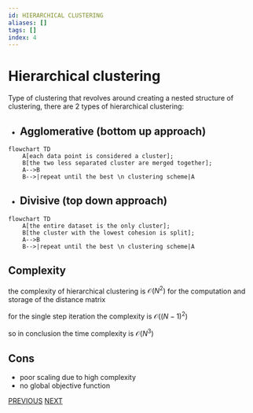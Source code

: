 ```yaml
---
id: HIERARCHICAL CLUSTERING
aliases: []
tags: []
index: 4
---
```


# Hierarchical clustering

Type of clustering that revolves around creating a nested structure of clustering, there are 2 types of hierarchical clustering:

- ## Agglomerative (bottom up approach)

```mermaid
flowchart TD
	A[each data point is considered a cluster];
	B[the two less separated cluster are merged together];
	A-->B
	B-->|repeat until the best \n clustering scheme|A
```

- ## Divisive (top down approach)


```mermaid
flowchart TD
	A[the entire dataset is the only cluster];
	B[the cluster with the lowest cohesion is split];
	A-->B
	B-->|repeat until the best \n clustering scheme|A
```

## Complexity

the complexity of hierarchical clustering is $\mathcal{O}(N^2)$ for the computation and storage of the distance matrix

for the single step iteration the complexity is $\mathcal{O}((N-1)^2)$

so in conclusion the time complexity is $\mathcal{O}(N^3)$

## Cons

 - poor scaling due to high complexity
 - no global objective function


[PREVIOUS](k-means.md) [NEXT](datamining/model_based_clustering.md)
